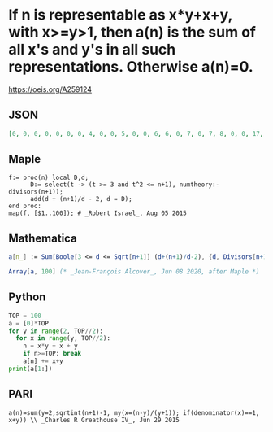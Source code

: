# If n is representable as x\*y\+x\+y, with x\>\=y\>1, then a\(n\) is the sum of all x's and y's in all such representations\. Otherwise a\(n\)\=0\.
https://oeis.org/A259124
## JSON
```JSON
[0, 0, 0, 0, 0, 0, 0, 4, 0, 0, 5, 0, 0, 6, 6, 0, 7, 0, 7, 8, 0, 0, 17, 8, 0, 10, 9, 0, 20, 0, 10, 12, 0, 10, 34, 0, 0, 14, 23, 0, 26, 0, 13, 28, 0, 0, 43, 12, 13, 18, 15, 0, 32, 14, 29, 20, 0, 0, 67, 0, 0, 36, 32, 16, 38, 0, 19, 24, 32, 0, 76, 0, 0, 44, 21, 16, 44, 0, 57, 44]
```
## Maple
```Maple
f:= proc(n) local D,d;
      D:= select(t -> (t >= 3 and t^2 <= n+1), numtheory:-divisors(n+1));
      add(d + (n+1)/d - 2, d = D);
end proc:
map(f, [$1..100]); # _Robert Israel_, Aug 05 2015
```
## Mathematica
```Mathematica
a[n_] := Sum[Boole[3 <= d <= Sqrt[n+1]] (d+(n+1)/d-2), {d, Divisors[n+1]}];
```
```Mathematica
Array[a, 100] (* _Jean-François Alcover_, Jun 08 2020, after Maple *)
```
## Python
```Python
TOP = 100
a = [0]*TOP
for y in range(2, TOP//2):
  for x in range(y, TOP//2):
    n = x*y + x + y
    if n>=TOP: break
    a[n] += x+y
print(a[1:])
```
## PARI
```PARI
a(n)=sum(y=2,sqrtint(n+1)-1, my(x=(n-y)/(y+1)); if(denominator(x)==1, x+y)) \\ _Charles R Greathouse IV_, Jun 29 2015
```
